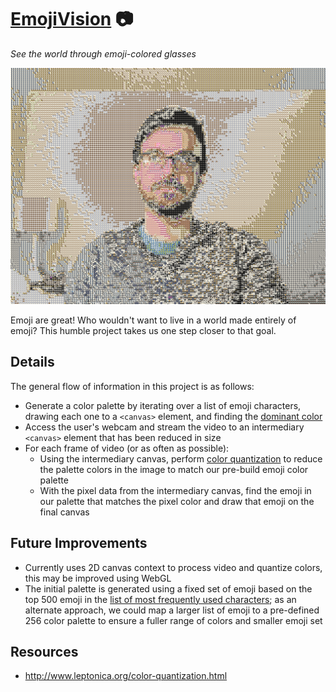 # [EmojiVision](https://emoji.video) 📷

*See the world through emoji-colored glasses*

![screenshot](screenshots/emojivision.png?raw=true)

Emoji are great! Who wouldn't want to live in a world made entirely of emoji? This humble project takes us one step closer to that goal.

## Details

The general flow of information in this project is as follows: 

- Generate a color palette by iterating over a list of emoji characters, drawing each one to a `<canvas>` element, and finding the [dominant color](https://github.com/olivierlesnicki/quantize)
- Access the user's webcam and stream the video to an intermediary `<canvas>` element that has been reduced in size
- For each frame of video (or as often as possible):
  - Using the intermediary canvas, perform [color quantization](https://github.com/leeoniya/RgbQuant.js/) to reduce the palette colors in the image to match our pre-build emoji color palette
  - With the pixel data from the intermediary canvas, find the emoji in our palette that matches the pixel color and draw that emoji on the final canvas

## Future Improvements
- Currently uses 2D canvas context to process video and quantize colors, this may be improved using WebGL
- The initial palette is generated using a fixed set of emoji based on the top 500 emoji in the [list of most frequently used characters](https://home.unicode.org/emoji/emoji-frequency/); as an alternate approach, we could map a larger list of emoji to a pre-defined 256 color palette to ensure a fuller range of colors and smaller emoji set

## Resources
- http://www.leptonica.org/color-quantization.html
